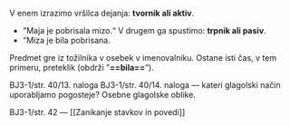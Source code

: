V enem izrazimo vršilca dejanja: **tvornik ali aktiv**.
- ”Maja je pobrisala mizo.“
V drugem ga spustimo: **trpnik ali pasiv**.
- ”Miza je bila pobrisana.

Predmet gre iz tožilnika v osebek v imenovalniku.
Ostane isti čas, v tem primeru, preteklik (obdrži ”**==bila==**“). 

BJ3-1/str. 40/13. naloga
BJ3-1/str. 40/14. naloga — kateri glagolski način uporabljamo pogosteje? Osebne glagolske oblike. 

BJ3-1/str. 42 — [[Zanikanje stavkov in povedi]]